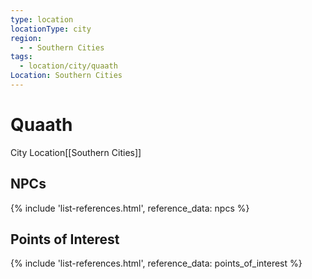 ```yaml
---
type: location
locationType: city
region:
  - - Southern Cities
tags:
  - location/city/quaath
Location: Southern Cities
---
```


# Quaath
City
<span class="dataview inline-field"><span class="inline-field-key">Location</span><span class="inline-field-value">[[Southern Cities]]</span></span>

## NPCs

{% include 'list-references.html', reference_data: npcs %}


## Points of Interest


{% include 'list-references.html', reference_data: points_of_interest %}
